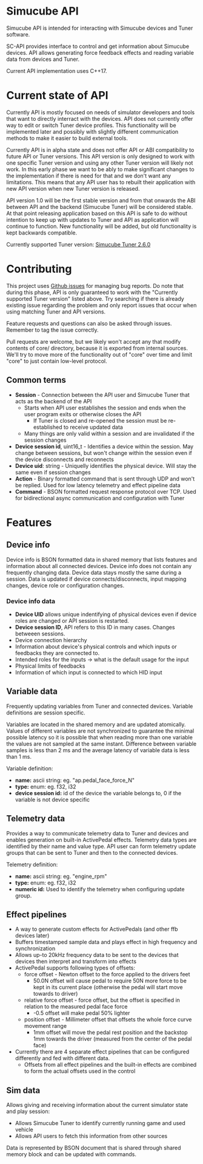 # Simucube API

Simucube API is intended for interacting with Simucube devices and Tuner software. 

SC-API provides interface to control and get information about Simucube devices.
API allows generating force feedback effects and reading variable data from devices and Tuner.

Current API implementation uses C++17.

# Current state of API

Currently API is mostly focused on needs of simulator developers and tools that want to directly interract with the devices.
API does not currently offer way to edit or switch Tuner device profiles.
This functionality will be implemented later and possibly with slightly different communication methods to make it easier to build external tools.

Currently API is in alpha state and does not offer API or ABI compatibility to future API or Tuner versions.
This API version is only designed to work with one specific Tuner version and using any other Tuner version will likely not work.
In this early phase we want to be ably to make significant changes to the implementation if there is need for that and we don't want any limitations.
This means that any API user has to rebuilt their application with new API version when new Tuner version is released.

API version 1.0 will be the first stable version and from that onwards the ABI between API and the backend (Simucube Tuner) will be considered stable. At that point releasing
application based on this API is safe to do without intention to keep up with updates to Tuner and API as application will continue to function.
New functionality will be added, but old functionality is kept backwards compatible.

Currently supported Tuner version: [Simucube Tuner 2.6.0](https://downloads.simucube.com/SimucubeTunerSetup-2.6.0.exe)

# Contributing

This project uses [Github issues](https://github.com/Simucube/sc-api/issues) for managing bug reports. Do note that during this phase, API is only guaranteed to work
with the "Currently supported Tuner version" listed above.
Try searching if there is already existing issue regarding the problem and only report issues that occur when using matching Tuner and API versions. 

Feature requests and questions can also be asked through issues. Remember to tag the issue correctly.

Pull requests are welcome, but we likely won't accept any that modify contents of core/ directory, because it is exported from internal sources.
We'll try to move more of the functionality out of "core" over time and limit "core" to just contain low-level protocol.

## Common terms

- **Session** - Connection between the API user and Simucube Tuner that acts as the backend of the API
    - Starts when API user establishes the session and ends when the user program exits or otherwise closes the API
        - If Tuner is closed and re-opened the session must be re-established to receive updated data
    - Many things are only valid within a session and are invalidated if the session changes
- **Device session id**, uint16_t - Identifies a device within the session. May change between sessions, but won't change within the session even if the device disconnects and reconnects
- **Device uid**: string - Uniquelly identifies the physical device. Will stay the same even if session changes
- **Action** - Binary formatted command that is sent through UDP and won't be replied. Used for low latency telemetry and effect pipeline data
- **Command** - BSON formatted request response protocol over TCP. Used for bidirectional async communication and configuration with Tuner


# Features

## Device info

Device info is BSON formatted data in shared memory that lists features and information about all connected devices.
Device info does not contain any frequently changing data. Device data stays mostly the same during a session.
Data is updated if device connects/disconnects, input mapping changes, device role or configuration changes.

### Device info data

- **Device UID** allows unique indentifying of physical devices even if device roles are changed or API session is restarted.
- **Device session ID**, API refers to this ID in many cases. Changes betweeen sessions.
- Device connection hierarchy
- Information about device's physical controls and which inputs or feedbacks they are connected to.
- Intended roles for the inputs -> what is the default usage for the input
- Physical limits of feedbacks
- Information of which input is connected to which HID input

## Variable data

Frequently updating variables from Tuner and connected devices. Variable definitions are session specific. 

Variables are located in the shared memory and are updated atomically. Values of different variables are not synchronized to guarantee the minimal possible latency so it is possible that when reading more than one variable the values are not sampled at the same instant. Difference between variable samples is less than 2 ms and the average latency of variable data is less than 1 ms.

Variable definition: 
- **name:** ascii string: eg. "ap.pedal_face_force_N"
- **type:** enum: eg. f32, i32
- **device session id:** id of the device the variable belongs to, 0 if the variable is not device specific

## Telemetry data

Provides a way to communicate telemetry data to Tuner and devices and enables generation on built-in ActivePedal effects.
Telemetry data types are identified by their name and value type. API user can form telemetry update groups that can be
sent to Tuner and then to the connected devices.

Telemetry definition: 
- **name:** ascii string: eg. "engine_rpm"
- **type:** enum: eg. f32, i32
- **numeric id:** Used to identify the telemetry when configuring update group.


## Effect pipelines

- A way to generate custom effects for ActivePedals (and other ffb devices later)
- Buffers timestamped sample data and plays effect in high frequency and synchronization
- Allows up-to 20kHz frequency data to be sent to the devices that devices then interpret and transform into effects
- ActivePedal supports following types of offsets:
    - force offset - Newton offset to the force applied to the drivers feet
        - 50.0N offset will cause pedal to require 50N more force to be kept in its current place (otherwise the pedal will start move towards to driver)
    - relative force offset - force offset, but the offset is specified in relation to the measured pedal face force
        - -0.5 offset will make pedal 50% lighter
    - position offset - Millimeter offset that offsets the whole force curve movement range
        - 1mm offset will move the pedal rest position and the backstop 1mm towards the driver (measured from the center of the pedal face)
- Currently there are 4 separate effect pipelines that can be configured differently and fed with different data.
   - Offsets from all effect pipelines and the built-in effects are combined to form the actual offsets used in the control

## Sim data

Allows giving and receiving information about the current simulator state and play session:
  - Allows Simucube Tuner to identify currently running game and used vehicle
  - Allows API users to fetch this information from other sources
  
Data is represented by BSON document that is shared through shared memory block and can be updated with commands.





